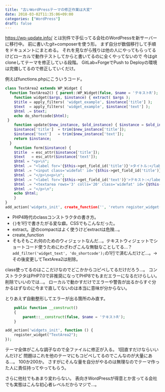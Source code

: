 ```yaml
---
title: "古いWordPressテーマの修正作業は大変"
date: 2018-03-02T11:35:06+09:00
categories: ["WordPress"]
draft: false
---
```


https://wp-update.info/ とは別件で手伝ってる会社のWordPressを新サーバーに移行中。
前に書いたgit+composerを使う形。
まず自分が数個移行して手順をドキュメントにまとめる。
それを見ながら残りは他の人にやってもらってるけどローカルで動作テストしてからと書いてるのに全くやってないので
今はgit cloneしてテーマを修正している段階。
GitLab+ForgeでPush to Deployの環境は完備してるので修正していくだけ。


例えばfunctions.phpにこういうコード。

```php
class TextArea2 extends WP_Widget {
  function TextArea2() { parent::WP_Widget(false, $name = 'テキストR'); }
    function widget($args, $instance) { extract( $args );
    $title = apply_filters( 'widget_example', $instance['title'] );
    $text  = apply_filters( 'widget_example', $instance['text'] );
    $html .= $text;
    echo do_shortcode($html);
 }
    function update($new_instance, $old_instance) { $instance = $old_instance;
    $instance['title']  = trim($new_instance['title']);
    $instance['text']   = trim($new_instance['text']);
    return $instance;
  }
    function form($instance) {
    $title  = esc_attr($instance['title']);
    $text   = esc_attr($instance['text']);
    $html = "<p>\n";
    $html .= "<label for='{$this->get_field_id('title')}'>タイトル:</label>\n";
    $html .= "<input class='widefat' id='{$this->get_field_id('title')}' name='{$this->get_field_name('title')}' type='text' value='{$title}'>\n";
    $html .= "</p>\n<p>\n";
    $html .= "<label for='{$this->get_field_id('text')}'>テキスト:</label>\n";
    $html .= "<textarea rows='3' colls='20' class='widefat' id='{$this->get_field_id('text')}' name='{$this->get_field_name('text')}' type='text' value='{$text}'>{$text}</textarea>\n";
    $html .= "</p>\n";
    echo $html;
    }
}
add_action('widgets_init', create_function('', 'return register_widget("TextArea2");'));
```

- PHP4時代のclassコンストラクタの書き方。
- `{}`を1行で書きたがる変な癖。CSSでもこんなだった。
- extract。逆のcompactはよく使うけどextractは危険…。
- create_function
- そもそもこれ何のためのウィジェットなんだ…。テキストウィジェットでショートコード使うためにわざわざこんな無駄なことしてる…？`add_filter('widget_text', 'do_shortcode');`の1行で済むんだけど…。→その後変更してTextArea2は削除。

class使ってるのはここだけなのでどこかからコピペしてるだけだろう…。
コンストラクタはPHP7.0で非推奨になってPHP8でもまだエラーになるだけらしい。削除でいいのでは…。
ローカルで動かすだけでエラーや警告が出るからすぐ分かるはずなのに今まで直してないのは本当に意味が分からない。

とりあえず自動整形してエラーが出る箇所のみ直す。

```php
    public function __construct()
    {
        parent::__construct(false, $name = 'テキストR');
    }
```

```php
add_action('widgets_init', function () {
    register_widget("TextArea2");
});
```

テーマ全体がこんな調子なので全ファイルに修正が入る。
1回直すだけならいいんだけど
問題はこれを他のテーマにもコピペしてるのでこんなのが大量にある…。
100か200か。
さすがにそんな量を自分がやるのは無理なのでテーマ作った人に責任持ってやってもらう。

さらに他社でもあまり変わらない。
表向きWordPressが得意とか言ってる会社でも実態はこんな初心者レベルだからマジで…。
